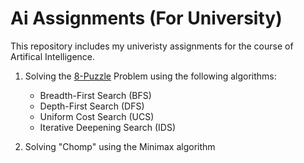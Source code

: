 # Ai Assignments (For University)

This repository includes my univeristy assignments for the course of Artifical Intelligence.

1. Solving the [8-Puzzle](https://www.aiai.ed.ac.uk/~gwickler/eightpuzzle-inf.html) Problem using the following algorithms:
   * Breadth-First Search (BFS)
   * Depth-First Search (DFS)
   * Uniform Cost Search (UCS)
   * Iterative Deepening Search (IDS)

2. Solving "Chomp" using the Minimax algorithm
